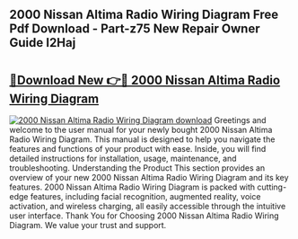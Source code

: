 ## 2000 Nissan Altima Radio Wiring Diagram Free Pdf Download - Part-z75 New Repair Owner Guide I2Haj

# <h2><a href="http://dfukm7.blite.top/?on=2000+Nissan+Altima+Radio+Wiring+Diagram">🔗Download New 👉🔴 2000 Nissan Altima Radio Wiring Diagram</a></h2>

[![2000 Nissan Altima Radio Wiring Diagram download](https://i.imgur.com/lujVjoI.png)](http://dfukm7.blite.top/?on=2000+Nissan+Altima+Radio+Wiring+Diagram)
Greetings and welcome to the user manual for your newly bought 2000 Nissan Altima Radio Wiring Diagram. This manual is designed to help you navigate the features and functions of your product with ease. Inside, you will find detailed instructions for installation, usage, maintenance, and troubleshooting. Understanding the Product This section provides an overview of your new 2000 Nissan Altima Radio Wiring Diagram and its key features. 2000 Nissan Altima Radio Wiring Diagram is packed with cutting-edge features, including facial recognition, augmented reality, voice activation, and wireless charging, all easily accessible through the intuitive user interface. Thank You for Choosing 2000 Nissan Altima Radio Wiring Diagram. We value your trust and support.
